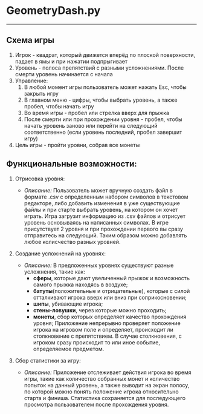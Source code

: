 # GeometryDash.py
---

## Схема игры

1. Игрок - квадрат, который движется вперёд по плоской поверхности, падает в ямы и при нажатии подпрыгивает
2. Уровень - полоса препятствий с разными усложнениями. После смерти уровень начинается с начала
3. Управление:
   1) В любой момент игры пользователь может нажать Esc, чтобы закрыть игру
   2) В главном меню - цифры, чтобы выбрать уровень, а также пробел, чтобы начать игру
   3) Во время игры - пробел или стрелка вверх для прыжка
   4) После смерти или при прохождении уровня - пробел, чтобы начать уровень заново или перейти на следующий соответственно (если уровень последний, пробел завершит игру)
4. Цель игры - пройти уровни, собрав все монеты


## Функциональные возможности:

1. Отрисовка уровня:
   - *Описание:* Пользователь может вручную создать файл в формате .csv с определенным набором символов в текстовом редакторе, либо добавить изменения в уже существующие файлы и при старте выбрать уровень, на котором он хочет играть. Игра загрузит информацию из .csv файлов и отрисует уровень основываясь на написанных символах. В игре присутствует 2 уровня и при прохождении первого вы сразу отправитесь на следующий. Таким образом можно добавлять любое колисчество разных уровней.

2. Создание усложнений на уровнях:
   - *Описание:* В предложенных уровнях существуют разные усложнения, такие как:
      * __сферы__, которые дают увеличенный прыжок и возможность самого прыжка находясь в воздухе;
      * __батуты__(положительные и отрицательные), которые с силой отталкивают игрока вверх или вниз при соприкосновении;
      * __шипы__, убивающие игрока;
      * __стены-ловушки__, через которые можно проходить;
      * __монеты__, сбор которых определяет качество прохождения уровня;
     Приложение непрерывно проверяет положение игрока на игровом поле и определяет, происходит ли столкновение с препятствием. В случае столкновения, с 
игроком сразу происходит то или иное событие, определяемое предметом.

3. Сбор статистики за игру:
   - *Описание:* Приложение отслеживает действия игрока во время игры, такие как количество собранных монет и количество попыток на данный уровень, а также выводит на экран полосу, по которой можно понять положение игрока относительно старта и финиша. Статистика сохраняется для последующего просмотра пользователем после прохождения уровня.
